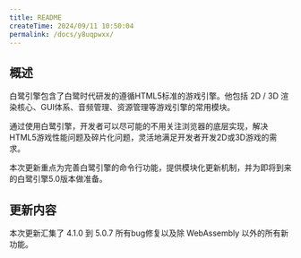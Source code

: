 ```yaml
---
title: README
createTime: 2024/09/11 10:50:04
permalink: /docs/y8uqpwxx/
---
```

## 概述

白鹭引擎包含了白鹭时代研发的遵循HTML5标准的游戏引擎。他包括 2D / 3D 渲染核心、GUI体系、音频管理、资源管理等游戏引擎的常用模块。

通过使用白鹭引擎，开发者可以尽可能的不用关注浏览器的底层实现，解决HTML5游戏性能问题及碎片化问题，灵活地满足开发者开发2D或3D游戏的需求。

本次更新重点为完善白鹭引擎的命令行功能，提供模块化更新机制，并为即将到来的白鹭引擎5.0版本做准备。

## 更新内容

本次更新汇集了 4.1.0 到 5.0.7 所有bug修复以及除 WebAssembly 以外的所有新功能。
